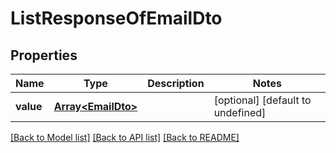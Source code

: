 
# ListResponseOfEmailDto

## Properties
Name | Type | Description | Notes
------------ | ------------- | ------------- | -------------
**value** | [**Array&lt;EmailDto&gt;**](EmailDto.md) |  | [optional] [default to undefined]



[[Back to Model list]](README.md#documentation-for-models) [[Back to API list]](README.md#documentation-for-api-endpoints) [[Back to README]](README.md)
